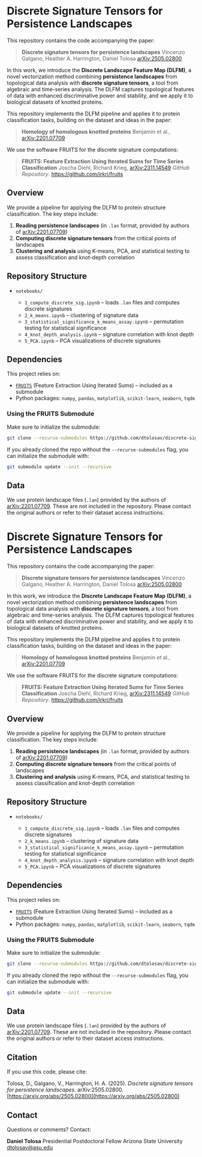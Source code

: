# Discrete Signature Tensors for Persistence Landscapes

This repository contains the code accompanying the paper:

> **Discrete signature tensors for persistence landscapes**
> Vincenzo Galgano, Heather A. Harrington, Daniel Tolosa
> [arXiv:2505.02800](https://arxiv.org/abs/2505.02800)

In this work, we introduce the **Discrete Landscape Feature Map (DLFM)**, a novel vectorization method combining **persistence landscapes** from topological data analysis with **discrete signature tensors**, a tool from algebraic and time-series analysis. The DLFM captures topological features of data with enhanced discriminative power and stability, and we apply it to biological datasets of knotted proteins.

This repository implements the DLFM pipeline and applies it to protein classification tasks, building on the dataset and ideas in the paper:

> **Homology of homologous knotted proteins**
> Benjamin et al., [arXiv:2201.07709](https://arxiv.org/abs/2201.07709)

We use the software FRUITS for the discrete signature computations:

> **FRUITS: Feature Extraction Using Iterated Sums for Time Series Classification**
> Joscha Diehl, Richard Krieg, [arXiv:2311.14549](https://arxiv.org/abs/2311.14549)
> *GitHub Repository*. https://github.com/irkri/fruits

## Overview

We provide a pipeline for applying the DLFM to protein structure classification. The key steps include:

1. **Reading persistence landscapes** (in `.lan` format, provided by authors of [arXiv:2201.07709](https://arxiv.org/abs/2201.07709))
2. **Computing discrete signature tensors** from the critical points of landscapes
3. **Clustering and analysis** using K-means, PCA, and statistical testing to assess classification and knot-depth correlation

## Repository Structure

* `notebooks/`

  * `1_compute_discrete_sig.ipynb` – loads `.lan` files and computes discrete signatures
  * `2_k_means.ipynb` – clustering of signature data
  * `3_statistical_significance_k_means_assay.ipynb` – permutation testing for statistical significance
  * `4_knot_depth_analysis.ipynb` – signature correlation with knot depth
  * `5_PCA.ipynb` – PCA visualizations of discrete signatures

## Dependencies

This project relies on:

* [`FRUITS`](https://github.com/dtolosa/fruits) (Feature Extraction Using Iterated Sums) – included as a submodule
* Python packages: `numpy`, `pandas`, `matplotlib`, `scikit-learn`, `seaborn`, `tqdm`

### Using the FRUITS Submodule

Make sure to initialize the submodule:

```bash
git clone --recurse-submodules https://github.com/dtolosav/discrete-sig-for-landscapes
```

If you already cloned the repo without the `--recurse-submodules` flag, you can initialize the submodule with:

```bash
git submodule update --init --recursive
```

## Data

We use protein landscape files (`.lan`) provided by the authors of [arXiv:2201.07709](https://arxiv.org/abs/2201.07709). These are not included in the repository. Please contact the original authors or refer to their dataset access instructions.
# Discrete Signature Tensors for Persistence Landscapes

This repository contains the code accompanying the paper:

> **Discrete signature tensors for persistence landscapes**
> Vincenzo Galgano, Heather A. Harrington, Daniel Tolosa
> [arXiv:2505.02800](https://arxiv.org/abs/2505.02800)

In this work, we introduce the **Discrete Landscape Feature Map (DLFM)**, a novel vectorization method combining **persistence landscapes** from topological data analysis with **discrete signature tensors**, a tool from algebraic and time-series analysis. The DLFM captures topological features of data with enhanced discriminative power and stability, and we apply it to biological datasets of knotted proteins.

This repository implements the DLFM pipeline and applies it to protein classification tasks, building on the dataset and ideas in the paper:

> **Homology of homologous knotted proteins**
> Benjamin et al., [arXiv:2201.07709](https://arxiv.org/abs/2201.07709)

We use the software FRUITS for the discrete signature computations:

> **FRUITS: Feature Extraction Using Iterated Sums for Time Series Classification**
> Joscha Diehl, Richard Krieg, [arXiv:2311.14549](https://arxiv.org/abs/2311.14549)
> *GitHub Repository*. https://github.com/irkri/fruits

## Overview

We provide a pipeline for applying the DLFM to protein structure classification. The key steps include:

1. **Reading persistence landscapes** (in `.lan` format, provided by authors of [arXiv:2201.07709](https://arxiv.org/abs/2201.07709))
2. **Computing discrete signature tensors** from the critical points of landscapes
3. **Clustering and analysis** using K-means, PCA, and statistical testing to assess classification and knot-depth correlation

## Repository Structure

* `notebooks/`

  * `1_compute_discrete_sig.ipynb` – loads `.lan` files and computes discrete signatures
  * `2_k_means.ipynb` – clustering of signature data
  * `3_statistical_significance_k_means_assay.ipynb` – permutation testing for statistical significance
  * `4_knot_depth_analysis.ipynb` – signature correlation with knot depth
  * `5_PCA.ipynb` – PCA visualizations of discrete signatures

## Dependencies

This project relies on:

* [`FRUITS`](https://github.com/dtolosa/fruits) (Feature Extraction Using Iterated Sums) – included as a submodule
* Python packages: `numpy`, `pandas`, `matplotlib`, `scikit-learn`, `seaborn`, `tqdm`

### Using the FRUITS Submodule

Make sure to initialize the submodule:

```bash
git clone --recurse-submodules https://github.com/dtolosav/discrete-sig-for-landscapes
```

If you already cloned the repo without the `--recurse-submodules` flag, you can initialize the submodule with:

```bash
git submodule update --init --recursive
```

## Data

We use protein landscape files (`.lan`) provided by the authors of [arXiv:2201.07709](https://arxiv.org/abs/2201.07709). These are not included in the repository. Please contact the original authors or refer to their dataset access instructions.

## Citation

If you use this code, please cite:

Tolosa, D., Galgano, V., Harrington, H. A. (2025). *Discrete signature tensors for persistence landscapes*. arXiv:2505.02800. [https://arxiv.org/abs/2505.02800](https://arxiv.org/abs/2505.02800)

## Contact

Questions or comments? Contact:

**Daniel Tolosa**
Presidential Postdoctoral Fellow
Arizona State University
[dtolosav@asu.edu](mailto:dtolosav@asu.edu)
